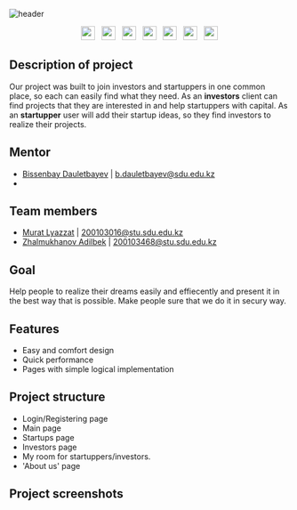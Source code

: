 ![header](https://capsule-render.vercel.app/api?type=waving&color=818cf8&height=250&width=full&section=header&fontColor=fafafa&text=Crowdfunding&fontSize=90&animation=fadeIn&fontAlignY=35&desc=INF%20232%20|%20Web%20programming:%20back%20end&descAlignY=55)

<p align="center">
  <img src="https://img.shields.io/badge/python-282C34?logo=python&style=for-the-badge" height="25" />
  &nbsp;
  <img src="https://img.shields.io/badge/Django-282C34?logo=django&style=for-the-badge" height="25" />  
  &nbsp;
  <img src="https://img.shields.io/badge/HTml-282C34?logo=html5&style=for-the-badge" height="25" /> 
  &nbsp;
  <img src="https://img.shields.io/badge/CSS-282C34?logo=css3&logoColor=1572B6&style=for-the-badge" height="25" />
  &nbsp;
  <img src="https://img.shields.io/badge/JavaScript-282C34?logo=JavaScript&style=for-the-badge" height="25" />
  &nbsp;
  <img src="https://img.shields.io/badge/jinja-282C34?logo=jinja&logoColor=red&style=for-the-badge" height="25" />
  &nbsp;
  <img src="https://img.shields.io/badge/Tailwind-282C34?logo=tailwindcss&style=for-the-badge" height="25" />
</p>


## Description of project
Our project was built to join investors and startuppers in one common place, so each can easily find what they need. As an **investors** client can find projects that they are interested in and help startuppers with capital. As an **startupper**  user will add their startup ideas, so they find investors to realize their projects.

## Mentor
-  [Bissenbay Dauletbayev](b.dauletbayev@sdu.edu.kz) | b.dauletbayev@sdu.edu.kz
-  
## Team members
- [Murat Lyazzat](https://github.com/mlyazzat) | 200103016@stu.sdu.edu.kz
- [Zhalmukhanov Adilbek](https://github.com/zhalmukhanov) | 200103468@stu.sdu.edu.kz

## Goal
Help people to realize their dreams easily and effiecently and present it in the best way that is possible. Make people sure that we do it in secury way.


## Features
- Easy and comfort design
- Quick performance
- Pages with simple logical implementation

## Project structure
- Login/Registering page
- Main page
- Startups page
- Investors page
- My room for startuppers/investors.
- 'About us' page

## Project screenshots
